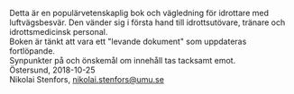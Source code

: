 Detta är en populärvetenskaplig bok och vägledning för idrottare med luftvägsbesvär. Den vänder sig i första hand till idrottsutövare, tränare och idrottsmedicinsk personal.   
Boken är tänkt att vara ett "levande dokument" som uppdateras fortlöpande.    
Synpunkter på och önskemål om innehåll tas tacksamt emot.  
Östersund, 2018-10-25  
Nikolai Stenfors, nikolai.stenfors@umu.se  
